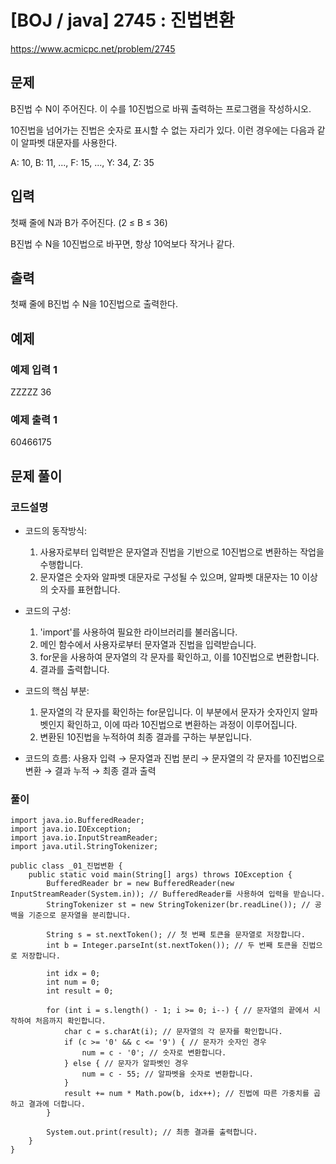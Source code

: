 





# [BOJ / java] 2745 : 진법변환

https://www.acmicpc.net/problem/2745

## 문제
B진법 수 N이 주어진다. 이 수를 10진법으로 바꿔 출력하는 프로그램을 작성하시오.

10진법을 넘어가는 진법은 숫자로 표시할 수 없는 자리가 있다. 이런 경우에는 다음과 같이 알파벳 대문자를 사용한다.

A: 10, B: 11, ..., F: 15, ..., Y: 34, Z: 35

## 입력

첫째 줄에 N과 B가 주어진다. (2 ≤ B ≤ 36)

B진법 수 N을 10진법으로 바꾸면, 항상 10억보다 작거나 같다.

## 출력

첫째 줄에 B진법 수 N을 10진법으로 출력한다.

## 예제
### 예제 입력 1

ZZZZZ 36

### 예제 출력 1

60466175

## 문제 풀이
### 코드설명
- 코드의 동작방식:
    
    1. 사용자로부터 입력받은 문자열과 진법을 기반으로 10진법으로 변환하는 작업을 수행합니다.
    2. 문자열은 숫자와 알파벳 대문자로 구성될 수 있으며, 알파벳 대문자는 10 이상의 숫자를 표현합니다.
- 코드의 구성:
    
    1. 'import'를 사용하여 필요한 라이브러리를 불러옵니다.
    2. 메인 함수에서 사용자로부터 문자열과 진법을 입력받습니다.
    3. for문을 사용하여 문자열의 각 문자를 확인하고, 이를 10진법으로 변환합니다.
    4. 결과를 출력합니다.
- 코드의 핵심 부분:
    
    1. 문자열의 각 문자를 확인하는 for문입니다. 이 부분에서 문자가 숫자인지 알파벳인지 확인하고, 이에 따라 10진법으로 변환하는 과정이 이루어집니다.
    2. 변환된 10진법을 누적하여 최종 결과를 구하는 부분입니다.
- 코드의 흐름: 사용자 입력 → 문자열과 진법 분리 → 문자열의 각 문자를 10진법으로 변환 → 결과 누적 → 최종 결과 출력


### 풀이

```
import java.io.BufferedReader;
import java.io.IOException;
import java.io.InputStreamReader;
import java.util.StringTokenizer;

public class _01_진법변환 {
    public static void main(String[] args) throws IOException {
        BufferedReader br = new BufferedReader(new InputStreamReader(System.in)); // BufferedReader를 사용하여 입력을 받습니다.
        StringTokenizer st = new StringTokenizer(br.readLine()); // 공백을 기준으로 문자열을 분리합니다.

        String s = st.nextToken(); // 첫 번째 토큰을 문자열로 저장합니다.
        int b = Integer.parseInt(st.nextToken()); // 두 번째 토큰을 진법으로 저장합니다.

        int idx = 0;
        int num = 0;
        int result = 0;

        for (int i = s.length() - 1; i >= 0; i--) { // 문자열의 끝에서 시작하여 처음까지 확인합니다.
            char c = s.charAt(i); // 문자열의 각 문자를 확인합니다.
            if (c >= '0' && c <= '9') { // 문자가 숫자인 경우
                num = c - '0'; // 숫자로 변환합니다.
            } else { // 문자가 알파벳인 경우
                num = c - 55; // 알파벳을 숫자로 변환합니다.
            }
            result += num * Math.pow(b, idx++); // 진법에 따른 가중치를 곱하고 결과에 더합니다.
        }

        System.out.print(result); // 최종 결과를 출력합니다.
    }
}
```

